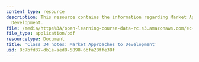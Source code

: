 ```yaml
---
content_type: resource
description: This resource contains the information regarding Market Approaches to
  Development.
file: /media/https%3A/open-learning-course-data-rc.s3.amazonaws.com/ec-701j-d-lab-i-development-fall-2009/8c7bfd37db1eaed858986bfa28ffe38f_MITEC_701JF09_lec34_notes.pdf
file_type: application/pdf
resourcetype: Document
title: 'Class 34 notes: Market Approaches to Development'
uid: 8c7bfd37-db1e-aed8-5898-6bfa28ffe38f
---
```

